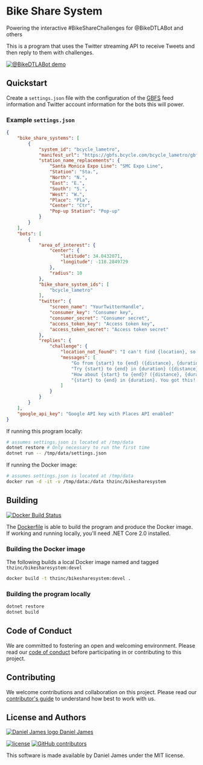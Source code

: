 # Bike Share System

Powering the interactive #BikeShareChallenges for @BikeDTLABot and others

This is a program that uses the Twitter streaming API to receive Tweets and then reply to them with challenges.

[![@BikeDTLABot demo](https://media.giphy.com/media/l1J9KoS2JvBdDT9oQ/giphy.gif)](https://www.youtube.com/watch?v=XOn-Cjjpgq8)

## Quickstart

Create a `settings.json` file with the configuration of the [GBFS](https://github.com/NABSA/gbfs) feed information and Twitter account information for the bots this will power.

### Example `settings.json`

```json
{
    "bike_share_systems": [
        {
            "system_id": "bcycle_lametro",
            "manifest_url": "https://gbfs.bcycle.com/bcycle_lametro/gbfs.json",
            "station_name_replacements": {
                "Santa Monica Expo Line": "SMC Expo Line",
                "Station": "Sta.",
                "North": "N.",
                "East": "E.",
                "South": "S.",
                "West": "W.",
                "Place": "Pla",
                "Center": "Ctr",
                "Pop-up Station": "Pop-up"
            }
        }
    ],
    "bots": [
        {
            "area_of_interest": {
                "center": {
                    "latitude": 34.0432071,
                    "longitude": -118.2849729
                },
                "radius": 10
            },
            "bike_share_system_ids": [
                "bcycle_lametro"
            ],
            "twitter": {
                "screen_name": "YourTwitterHandle",
                "consumer_key": "Consumer key",
                "consumer_secret": "Consumer secret",
                "access_token_key": "Access token key",
                "access_token_secret": "Access token secret"
            },
            "replies": {
                "challenge": {
                    "location_not_found": "I can't find {location}, so I don't know how to challenge you. Try tagging your reply with your location.",
                    "messages": [
                        "Go from {start} to {end} ({distance}, {duration}) {link}",
                        "Try {start} to {end} in {duration} ({distance}) {link}",
                        "How about {start} to {end}? ({distance}, {duration}) {link}",
                        "{start} to {end} in {duration}. You got this! ({distance}) {link}"
                    ]
                }
            }
        }
    ],
    "google_api_key": "Google API key with Places API enabled"
}
```

If running this program locally:

```bash
# assumes settings.json is located at /tmp/data
dotnet restore # Only necessary to run the first time
dotnet run -- /tmp/data/settings.json
```

If running the Docker image:

```bash
# assumes settings.json is located at /tmp/data
docker run -d -it -v /tmp/data:/data thzinc/bikesharesystem
```

## Building

[![Docker Build Status](https://img.shields.io/docker/build/thzinc/bikesharesystem.svg)](https://hub.docker.com/r/thzinc/bikesharesystem/)

The [Dockerfile](Dockerfile) is able to build the program and produce the Docker image. If working and running locally, you'll need .NET Core 2.0 installed.

### Building the Docker image

The following builds a local Docker image named and tagged `thzinc/bikesharesystem:devel`

```bash
docker build -t thzinc/bikesharesystem:devel .
```

### Building the program locally

```bash
dotnet restore
dotnet build
```

## Code of Conduct

We are committed to fostering an open and welcoming environment. Please read our [code of conduct](CODE_OF_CONDUCT.md) before participating in or contributing to this project.

## Contributing

We welcome contributions and collaboration on this project. Please read our [contributor's guide](CONTRIBUTING.md) to understand how best to work with us.

## License and Authors

[![Daniel James logo](https://secure.gravatar.com/avatar/eaeac922b9f3cc9fd18cb9629b9e79f6.png?size=16) Daniel James](https://github.com/thzinc)

[![license](https://img.shields.io/github/license/thzinc/BikeShareSystem.svg)](https://github.com/thzinc/BikeShareSystem/blob/master/LICENSE)
[![GitHub contributors](https://img.shields.io/github/contributors/thzinc/BikeShareSystem.svg)](https://github.com/thzinc/BikeShareSystem/graphs/contributors)

This software is made available by Daniel James under the MIT license.